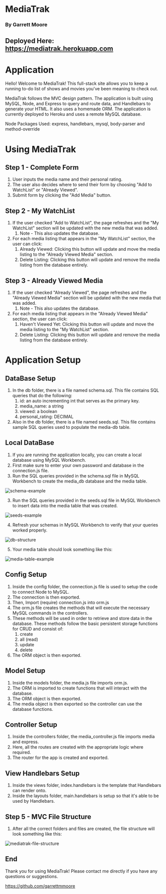 # MediaTrak
### By Garrett Moore

## Deployed Here: https://mediatrak.herokuapp.com

# Application
Hello! Welcome to MediaTrak! This full-stack site allows you to keep a running to-do list of shows and movies you've been meaning to check out.

MediaTrak follows the MVC design pattern. The application is built using MySQL, Node, and Express to query and route data, and Handlebars to generate your HTML. It also uses a homemade ORM. The application is currently deployed to Heroku and uses a remote MySQL database.

Node Packages Used: express, handlebars, mysql, body-parser and method-override

# Using MediaTrak

## Step 1 - Complete Form
1. User inputs the media name and their personal rating.
2. The user also decides where to send their form by choosing "Add to WatchList" or "Already Viewed".
3. Submit form by clicking the "Add Media" button.

## Step 2 - My WatchList
1. If the user checked "Add to WatchList", the page refreshes and the "My WatchList" section will be updated with the new media that was added.
    1. Note - This also updates the database.
2. For each media listing that appears in the "My WatchList" section, the user can click:
    1. Already Viewed: Clicking this button will update and move the media listing to the "Already Viewed Media" section.
    2. Delete Listing: Clicking this button will update and remove the media listing from the database entirely.

## Step 3 - Already Viewed Media
1. If the user checked "Already Viewed", the page refreshes and the "Already Viewed Media" section will be updated with the new media that was added.
    1. Note - This also updates the database.
2. For each media listing that appears in the "Already Viewed Media" section, the user can click:
    1. Haven't Viewed Yet: Clicking this button will update and move the media listing to the "My WatchList" section.
    2. Delete Listing: Clicking this button will update and remove the media listing from the database entirely.

# Application Setup

## DataBase Setup
1. In the db folder, there is a file named schema.sql. This file contains SQL queries that do the following:
    1. id: an auto incrementing int that serves as the primary key.
    2. media_name: a string
    3. viewed: a boolean
    4. personal_rating: DECIMAL
2. Also in the db folder, there is a file named seeds.sql. This file contains sample SQL queries used to populate the media-db table.

## Local DataBase
1. If you are running the application locally, you can create a local database using MySQL Workbench.
2. First make sure to enter your own password and database in the connection.js file.
3. Run the SQL queries provided in the schema.sql file in MySQL Workbench to create the media_db database and the media table.

![schema-example](/images/schema-example.png)

3. Run the SQL queries provided in the seeds.sql file in MySQL Workbench to insert data into the media table that was created.

![seeds-example](/images/seeds-example.png)

4. Refresh your schemas in MySQL Workbench to verify that your queries worked properly.

![db-structure](/images/db-structure.png)

5. Your media table should look something like this:

![media-table-example](/images/media-table-example.png)

## Config Setup
1. Inside the config folder, the connection.js file is used to setup the code to connect Node to MySQL.
2. The connection is then exported.
3. Then, Import (require) connection.js into orm.js
4. The orm.js file creates the methods that will execute the necessary MySQL commands in the controllers.
5. These methods will be used in order to retrieve and store data in the database. These methods follow the basic persistent storage functions for CRUD and consist of:
    1. create
    2. all (read)
    3. update
    4. delete
6. The ORM object is then exported.

## Model Setup
1. Inside the models folder, the media.js file imports orm.js.
2. The ORM is imported to create functions that will interact with the database.
3. The ORM object is then exported.
4. The media object is then exported so the controller can use the database functions.

## Controller Setup
1. Inside the controllers folder, the media_controller.js file imports media and express.
2. Here, all the routes are created with the appropriate logic where required.
3. The router for the app is created and exported.

## View Handlebars Setup
1. Inside the views folder, index.handlebars is the template that Handlebars can render onto.
2. Inside the layouts folder, main.handlebars is setup so that it's able to be used by Handlebars. 

## Step 5 - MVC File Structure
1. After all the correct folders and files are created, the file structure will look something like this:

![mediatrak-file-structure](/images/mediatrak-file-structure.png)

## End
Thank you for using MediaTrak! Please contact me directly if you have any questions or suggestions.

https://github.com/garrettmmoore
